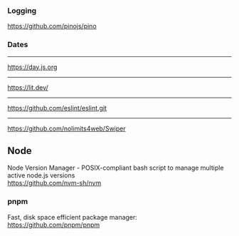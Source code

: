 ### Logging
https://github.com/pinojs/pino

### Dates
---
https://day.js.org

--- 

https://lit.dev/


---

https://github.com/eslint/eslint.git

---

https://github.com/nolimits4web/Swiper




## Node



Node Version Manager - POSIX-compliant bash script to manage multiple active node.js versions 
<br>
https://github.com/nvm-sh/nvm


###  pnpm
Fast, disk space efficient package manager:
<br>
https://github.com/pnpm/pnpm
